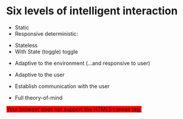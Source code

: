 <script src="https://ajax.googleapis.com/ajax/libs/jquery/1/jquery.min.js">
</script>
<script src="buttons.js"></script>

# Six levels of intelligent interaction


* Static
* Responsive deterministic:
 - Stateless
 - With State (toggle) 
<canvas class="toggle" >toggle</button>



* Adaptive to the environment
(...and responsive to user)

* Adaptive to the user

* Establish communication with the user

* Full theory-of-mind


<canvas id="myCanvas" width="300" height="150" style="background-color:red; border:1px solid #d3d3d3;">
Your browser does not support the HTML5 canvas tag.</canvas>
